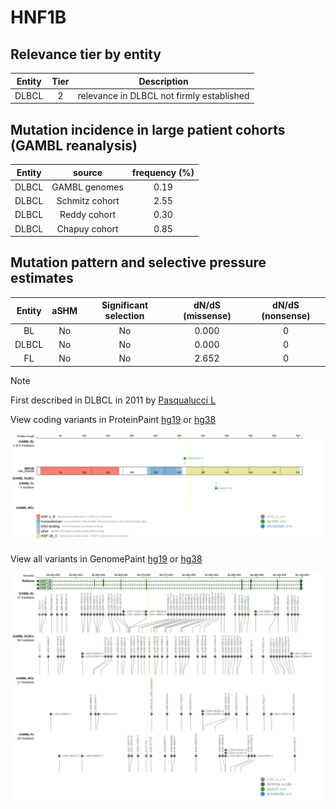 # HNF1B

## Relevance tier by entity

|Entity|Tier|Description                              |
|:------:|:----:|-----------------------------------------|
|DLBCL |2   |relevance in DLBCL not firmly established|

## Mutation incidence in large patient cohorts (GAMBL reanalysis)

|Entity|source        |frequency (%)|
|:------:|:--------------:|:-------------:|
|DLBCL |GAMBL genomes |0.19         |
|DLBCL |Schmitz cohort|2.55         |
|DLBCL |Reddy cohort  |0.30         |
|DLBCL |Chapuy cohort |0.85         |

## Mutation pattern and selective pressure estimates

|Entity|aSHM|Significant selection|dN/dS (missense)|dN/dS (nonsense)|
|:------:|:----:|:---------------------:|:----------------:|:----------------:|
|BL    |No  |No                   |0.000           |0               |
|DLBCL |No  |No                   |0.000           |0               |
|FL    |No  |No                   |2.652           |0               |


> [!NOTE]
> First described in DLBCL in 2011 by [Pasqualucci L](https://pubmed.ncbi.nlm.nih.gov/21804550)


View coding variants in ProteinPaint [hg19](https://morinlab.github.io/LLMPP/GAMBL/HNF1B_protein.html)  or [hg38](https://morinlab.github.io/LLMPP/GAMBL/HNF1B_protein_hg38.html)

![image](images/proteinpaint/HNF1B_NM_000458.svg)

View all variants in GenomePaint [hg19](https://morinlab.github.io/LLMPP/GAMBL/HNF1B.html)  or [hg38](https://morinlab.github.io/LLMPP/GAMBL/HNF1B_hg38.html)

![image](images/proteinpaint/HNF1B.svg)
